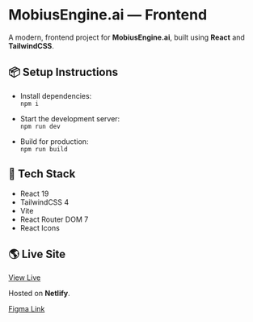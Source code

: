 # MobiusEngine.ai — Frontend

A modern, frontend project for **MobiusEngine.ai**, built using **React** and **TailwindCSS**.

## 📦 Setup Instructions

- Install dependencies:  
  `npm i`

- Start the development server:  
  `npm run dev`

- Build for production:  
  `npm run build`

## 🚀 Tech Stack

- React 19
- TailwindCSS 4
- Vite
- React Router DOM 7
- React Icons

## 🌎 Live Site

[View Live](https://stellar-tanuki-0ce1a5.netlify.app/)

Hosted on **Netlify**.

[Figma Link](https://stellar-tanuki-0ce1a5.netlify.app/](https://www.figma.com/design/v8jn8HbQdrjXIfQ1Sl47Xa/MobiusEngine.ai-Front-End-Developer-Interview-Design-Spec.?node-id=0-1&p=f&t=Wl5uxpTBENYxumLu-0))
